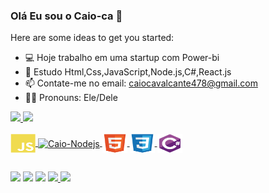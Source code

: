 ### Olá Eu sou o Caio-ca 👋
Here are some ideas to get you started:

- 💻 Hoje trabalho em uma startup com Power-bi
- 📘 Estudo Html,Css,JavaScript,Node.js,C#,React.js
- 📫 Contate-me no email: caiocavalcante478@gmail.com
- 👨‍💼 Pronouns: Ele/Dele
<div>
  <a href="">
  <img height="170cm" src="https://github-readme-stats.vercel.app/api?username=caio-ca&show_icons=true&theme=tokyonight">
  <img height="170cm" src="https://github-readme-stats.vercel.app/api/top-langs/?username=caio-ca&theme=tokyonight">
</div>

<div style="display: inline_block"><br>
  <img align="center" alt="Caio-Js" height="30" width="40" src="https://raw.githubusercontent.com/devicons/devicon/master/icons/javascript/javascript-plain.svg">
  <img align="center" alt="Caio-Nodejs" height="30" width="40" src="https://cdn.jsdelivr.net/gh/devicons/devicon@latest/icons/nodejs/nodejs-plain-wordmark.svg" />        
  <img align="center" alt="Caio-HTML" height="30" width="40" src="https://raw.githubusercontent.com/devicons/devicon/master/icons/html5/html5-original.svg">
  <img align="center" alt="Caio-CSS" height="30" width="40" src="https://raw.githubusercontent.com/devicons/devicon/master/icons/css3/css3-original.svg">
  <img align="center" alt="Caio-Csharp" height="30" width="40" src="https://raw.githubusercontent.com/devicons/devicon/master/icons/csharp/csharp-original.svg">
</div>

##
<div> 
  <a href="https://instagram.com/caio_cavalcanteee" target="_blank"><img src="https://img.shields.io/badge/-Instagram-%23E4405F?style=for-the-badge&logo=instagram&logoColor=white" target="_blank"></a>
  <a href="https://discord.gg/wagxzStdcR" target="_blank"><img src="https://img.shields.io/badge/Discord-7289DA?style=for-the-badge&logo=discord&logoColor=white" target="_blank"></a> 
  <a href = "caiocavalcante478@gmail.com"><img src="https://img.shields.io/badge/-Gmail-%23333?style=for-the-badge&logo=gmail&logoColor=white" target="_blank"></a>
  <a href="https://www.linkedin.com/in/caio-cavalcante-38aa8925a/" target="_blank"><img src="https://img.shields.io/badge/-LinkedIn-%230077B5?style=for-the-badge&logo=linkedin&logoColor=white" target="_blank">
  <a aria-label="Chat on WhatsApp" href="https://wa.me/5589981484083" target="_blank"> <img src="https://img.shields.io/badge/WhatsApp-25D366?style=for-the-badge&logo=whatsapp&logoColor=white" target="_blank"></a>
</a>
